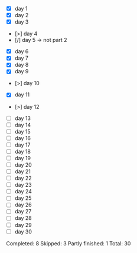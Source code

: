 - [x] day 1
- [x] day 2
- [x] day 3
- [>] day 4
- [/] day 5 -> not part 2
- [x] day 6
- [x] day 7
- [x] day 8
- [x] day 9
- [>] day 10
- [x] day 11
- [>] day 12
- [ ] day 13
- [ ] day 14
- [ ] day 15
- [ ] day 16
- [ ] day 17
- [ ] day 18
- [ ] day 19
- [ ] day 20
- [ ] day 21
- [ ] day 22
- [ ] day 23
- [ ] day 24
- [ ] day 25
- [ ] day 26
- [ ] day 27
- [ ] day 28
- [ ] day 29
- [ ] day 30

Completed: 8
Skipped: 3
Partly finished: 1
Total: 30
